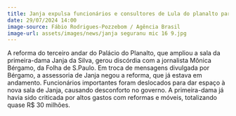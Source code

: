 ```yaml
---
title: Janja expulsa funcionários e consultores de Lula do planalto para ter uma sala maior
date: 29/07/2024 14:00
image-source: Fábio Rodrigues-Pozzebom / Agência Brasil
image-url: assets/images/news/janja seguranu mic 16 9.jpg
---
```


A reforma do terceiro andar do Palácio do Planalto, que ampliou a sala da primeira-dama Janja da Silva, gerou discórdia com a jornalista Mônica Bérgamo, da Folha de S.Paulo. Em troca de mensagens divulgada por Bérgamo, a assessoria de Janja negou a reforma, que já estava em andamento. Funcionários importantes foram deslocados para dar espaço à nova sala de Janja, causando desconforto no governo. A primeira-dama já havia sido criticada por altos gastos com reformas e móveis, totalizando quase R$ 30 milhões. 
